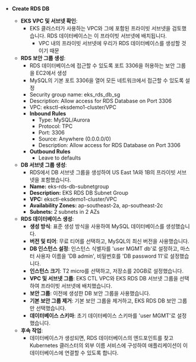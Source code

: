 - **Create RDS DB**
    
    
    - **EKS VPC 및 서브넷 확인**:
        - EKS 클러스터가 사용하는 VPC와 그에 포함된 프라이빗 서브넷을 검토했습니다. RDS 데이터베이스는 이 프라이빗 서브넷에 배치됩니다.
            - VPC 내의 프라이빗 서브넷에 우리가 RDS 데이터베이스를 생성할 것이기 때문
    - **RDS 보안 그룹 생성**:
        - RDS 데이터베이스에 접근할 수 있도록 포트 3306을 허용하는 보안 그룹을 EC2에서 생성
        - MySQL의 기본 포트 3306을 열어 모든 네트워크에서 접근할 수 있도록 설정
        - Security group name: eks_rds_db_sg
        - Description: Allow access for RDS Database on Port 3306
        - VPC: eksctl-eksdemo1-cluster/VPC
        - **Inbound Rules**
            - Type: MySQL/Aurora
            - Protocol: TPC
            - Port: 3306
            - Source: Anywhere (0.0.0.0/0)
            - Description: Allow access for RDS Database on Port 3306
        - **Outbound Rules**
            - Leave to defaults
    - **DB 서브넷 그룹 생성**:
        - RDS에서 DB 서브넷 그룹을 생성하여 US East 1A와 1B의 프라이빗 서브넷을 포함했습니다.
        - **Name:** eks-rds-db-subnetgroup
        - **Description:** EKS RDS DB Subnet Group
        - **VPC:** eksctl-eksdemo1-cluster/VPC
        - **Availability Zones:** ap-southeast-2a, ap-southeast-2c
        - **Subnets:** 2 subnets in 2 AZs
    - **RDS 데이터베이스 생성**:
        - **생성 방식**: 표준 생성 방식을 사용하여 MySQL 데이터베이스를 생성했습니다.
        - **버전 및 티어**: 무료 티어를 선택하고, MySQL의 최신 버전을 사용했습니다.
        - **DB 인스턴스 설정**: 인스턴스 식별자를 'user MGMT db'로 설정하고, 마스터 사용자 이름을 'DB admin', 비밀번호를 'DB password 11'로 설정했습니다.
        - **인스턴스 크기**: T2 micro를 선택하고, 저장소를 20GB로 설정했습니다.
        - **VPC 및 서브넷 그룹**: EKS CTL VPC와 EKS RDS DB 서브넷 그룹을 선택하여 프라이빗 서브넷에 배치했습니다.
        - **보안 그룹**: 이전에 생성한 DB 보안 그룹을 사용했습니다.
        - **기본 보안 그룹 제거**: 기본 보안 그룹을 제거하고, EKS RDS DB 보안 그룹만 선택했습니다.
        - **데이터베이스 스키마**: 초기 데이터베이스 스키마를 'user MGMT'로 설정했습니다.
    - **후속 작업**:
        - 데이터베이스가 생성되면, RDS 데이터베이스의 엔드포인트를 찾고 Kubernetes 클러스터의 외부 이름 서비스에 구성하여 애플리케이션이 이 데이터베이스에 연결할 수 있도록 합니다.